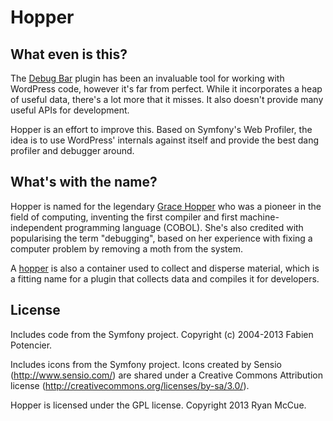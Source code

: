 Hopper
======

What even is this?
------------------
The [Debug Bar][] plugin has been an invaluable tool for working with WordPress
code, however it's far from perfect. While it incorporates a heap of useful
data, there's a lot more that it misses. It also doesn't provide many useful
APIs for development.

Hopper is an effort to improve this. Based on Symfony's Web Profiler, the idea
is to use WordPress' internals against itself and provide the best dang profiler
and debugger around.

[Debug Bar]: http://wordpress.org/plugins/debug-bar/


What's with the name?
---------------------
Hopper is named for the legendary [Grace Hopper][] who was a pioneer in the
field of computing, inventing the first compiler and first machine-independent
programming language (COBOL). She's also credited with popularising the term
"debugging", based on her experience with fixing a computer problem by removing
a moth from the system.

A [hopper][] is also a container used to collect and disperse material, which is
a fitting name for a plugin that collects data and compiles it for developers.

[Grace Hopper]: http://en.wikipedia.org/wiki/Grace_Hopper
[hopper]: http://en.wikipedia.org/wiki/Hopper


License
-------
Includes code from the Symfony project. Copyright (c) 2004-2013 Fabien
Potencier.

Includes icons from the Symfony project. Icons created by Sensio
(http://www.sensio.com/) are shared under a Creative Commons Attribution license
(http://creativecommons.org/licenses/by-sa/3.0/).

Hopper is licensed under the GPL license. Copyright 2013 Ryan McCue.
